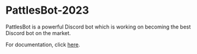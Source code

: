 # PattlesBot-2023
PattlesBot is a powerful Discord bot which is working on becoming the best Discord bot on the market.

For documentation, click [here](https://pattlesstore.gitbook.io/pattlesbot-documentation/).